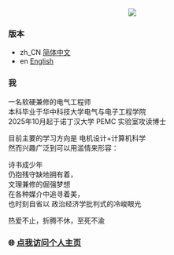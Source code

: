 <h1 align="center">
    <img src="https://readme-typing-svg.herokuapp.com/?lines=你好，我是Lord包包&center=true&size=30" />
</h1>

### 版本
- zh_CN [简体中文](#我)
- en [English](./README-en.md)

### 我
<p>一名软硬兼修的电气工程师<br/>
本科毕业于华中科技大学电气与电子工程学院<br/>
2025年10月起于诺丁汉大学 PEMC 实验室攻读博士<br/>
</p>
<p>
目前主要的学习方向是 电机设计+计算机科学<br/>
然而兴趣广泛到可以用滥情来形容：<br/>
</p>
<p>
诗书成少年<br/>
仍抱残守缺地拥有着，<br/>
文理兼修的倔强梦想<br/>
在各种媒介中追寻着美，<br/>
也时刻自省以 政治经济学批判式的冷峻眼光<br/>
</p>
<p>
热爱不止，折腾不休，至死不渝<br/>
</p>

### 🌐 [点我访问个人主页](https://www.baomingyang.site)
